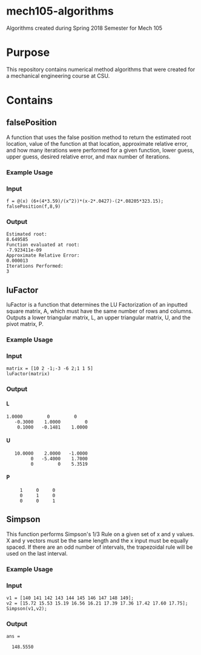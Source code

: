 # mech105-algorithms
Algorithms created during Spring 2018 Semester for Mech 105
# Purpose
This repository contains numerical method algorithms that were created for a mechanical engineering course at CSU.
# Contains
## falsePosition
A function that uses the false position method to return the estimated root location, value of the function
at that location, approximate relative error, and how many iterations were
performed for a given function, lower guess, upper guess, desired relative
error, and max number of iterations.
### Example Usage
### Input
```
f = @(x) (6+(4*3.59)/(x^2))*(x-2*.0427)-(2*.08205*323.15);
falsePosition(f,8,9)
```
### Output
```
Estimated root:
8.649585
Function evaluated at root:
-7.923411e-09
Approximate Relative Error:
0.000013
Iterations Performed:
3
```
## luFactor
luFactor is a function that determines the LU Factorization of an inputted square matrix, A,
which must have the same number of rows and columns.
Outputs a lower triangular matrix, L, an upper triangular matrix, U,  and
the pivot matrix, P.
### Example Usage
### Input
```
matrix = [10 2 -1;-3 -6 2;1 1 5]
luFactor(matrix)
```
### Output

#### L

```
1.0000         0         0
   -0.3000    1.0000         0
    0.1000   -0.1481    1.0000
```
#### U
```
   10.0000    2.0000   -1.0000
         0   -5.4000    1.7000
         0         0    5.3519
```
#### P
```
     1     0     0
     0     1     0
     0     0     1
```
## Simpson
This function performs Simpson's 1/3 Rule on a given set of x and y values. X
and y vectors must be the same length and the x input must be equally
spaced. If there are an odd number of intervals, the trapezoidal rule will
be used on the last interval.
### Example Usage
### Input
```
v1 = [140 141 142 143 144 145 146 147 148 149];
v2 = [15.72 15.53 15.19 16.56 16.21 17.39 17.36 17.42 17.60 17.75];
Simpson(v1,v2);
```
### Output
```
ans =

  148.5550
```
